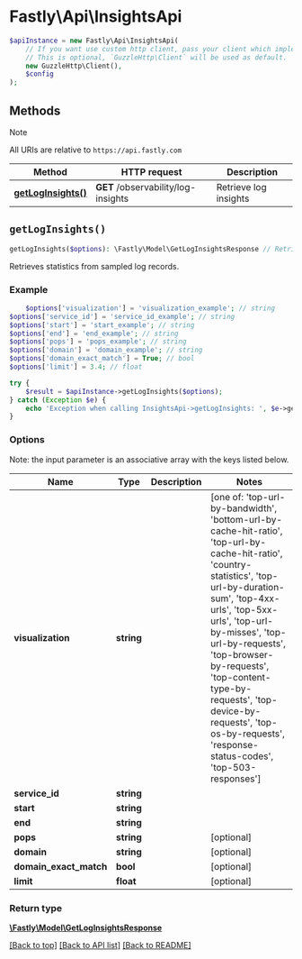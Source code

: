 # Fastly\Api\InsightsApi


```php
$apiInstance = new Fastly\Api\InsightsApi(
    // If you want use custom http client, pass your client which implements `GuzzleHttp\ClientInterface`.
    // This is optional, `GuzzleHttp\Client` will be used as default.
    new GuzzleHttp\Client(),
    $config
);
```

## Methods

> [!NOTE]
> All URIs are relative to `https://api.fastly.com`

Method | HTTP request | Description
------ | ------------ | -----------
[**getLogInsights()**](InsightsApi.md#getLogInsights) | **GET** /observability/log-insights | Retrieve log insights


## `getLogInsights()`

```php
getLogInsights($options): \Fastly\Model\GetLogInsightsResponse // Retrieve log insights
```

Retrieves statistics from sampled log records.

### Example
```php
    $options['visualization'] = 'visualization_example'; // string
$options['service_id'] = 'service_id_example'; // string
$options['start'] = 'start_example'; // string
$options['end'] = 'end_example'; // string
$options['pops'] = 'pops_example'; // string
$options['domain'] = 'domain_example'; // string
$options['domain_exact_match'] = True; // bool
$options['limit'] = 3.4; // float

try {
    $result = $apiInstance->getLogInsights($options);
} catch (Exception $e) {
    echo 'Exception when calling InsightsApi->getLogInsights: ', $e->getMessage(), PHP_EOL;
}
```

### Options

Note: the input parameter is an associative array with the keys listed below.

Name | Type | Description  | Notes
------------- | ------------- | ------------- | -------------
**visualization** | **string** |  | [one of: 'top-url-by-bandwidth', 'bottom-url-by-cache-hit-ratio', 'top-url-by-cache-hit-ratio', 'country-statistics', 'top-url-by-duration-sum', 'top-4xx-urls', 'top-5xx-urls', 'top-url-by-misses', 'top-url-by-requests', 'top-browser-by-requests', 'top-content-type-by-requests', 'top-device-by-requests', 'top-os-by-requests', 'response-status-codes', 'top-503-responses']
**service_id** | **string** |  |
**start** | **string** |  |
**end** | **string** |  |
**pops** | **string** |  | [optional]
**domain** | **string** |  | [optional]
**domain_exact_match** | **bool** |  | [optional]
**limit** | **float** |  | [optional]

### Return type

[**\Fastly\Model\GetLogInsightsResponse**](../Model/GetLogInsightsResponse.md)

[[Back to top]](#) [[Back to API list]](../../README.md#endpoints)
[[Back to README]](../../README.md)
